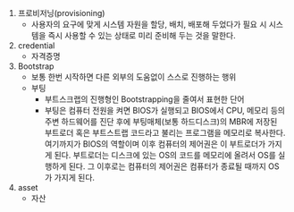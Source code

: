 1. 프로비저닝(provisioning)
   - 사용자의 요구에 맞게 시스템 자원을 할당, 배치, 배포해 두었다가 필요 시 시스템을 즉시 사용할 수 있는 상태로 미리 준비해 두는 것을 말한다.
2. credential
   - 자격증명
3. Bootstrap
   - 보통 한번 시작하면 다른 외부의 도움없이 스스로 진행하는 행위
   - 부팅
     - 부트스크랩의 진행형인 Bootstrapping을 줄여서 표현한 단어
     - 부팅은 컴퓨터 전원을 켜면 BIOS가 실행되고 BIOS에서 CPU, 메모리 등의 주변 하드웨어를 진단 후에 부팅매체(보통 하드디스크)의 MBR에 저장된 부트로더 혹은 부트스트랩 코드라고 불리는 프로그램을 메모리로 복사한다. 여기까지가 BIOS의 역할이며 이후 컴퓨터의 제어권은 이 부트로더가 가지게 된다. 부트로더는 디스크에 있는 OS의 코드를 메모리에 올려서 OS를 실행하게 된다. 그 이후로는 컴퓨터의 제어권은 컴퓨터가 종료될 때까지 OS가 가지게 된다.
4. asset
   - 자산
